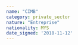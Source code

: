 ```yaml
---
name: "CIMB"
category: private_sector
nature: "Entreprise"
nationality: MYS
date_signed: '2018-11-12'
---
```

    